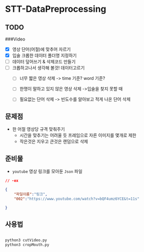 # STT-DataPreprocessing

## TODO

###Video
- [x] 영상 단어(어절)에 맞추어 자르기
- [x] 입술 크롭한 데이터 폴더명 지정하기
- [ ] 데이터 덮어쓰기 & 삭제코드 만들기
- [ ] 크롭하고나서 생각해 볼것! 데이터고르기
	- [ ] 너무 짧은 영상 삭제 -> time 기준? word 기준?
	- [ ] 한명이 말하고 있지 않은 영상 삭제 ->입술을 찾지 못할 때
	- [ ] 필요없는 단어 삭제 -> 빈도수를 알아보고 적게 나온 단어 삭제 


## 문제점

- 한 어절 영상당 규격 맞춰주기
	- 시간을 맞추기는 어려울 듯 프레임으로 자른 이미지를 몇개로 제한
	- 작은것은 지우고 큰것은 랜덤으로 삭제



## 준비물
- `youtube` 영상 링크를 모아둔 `Json` 파일

```json
// -ex

{
	"파일이름":"링크",
	"002":"https://www.youtube.com/watch?v=bQF4umz6YCE&t=11s"

}
```


## 사용법

```py

python3 cutVideo.py
python3 cropMouth.py
```
